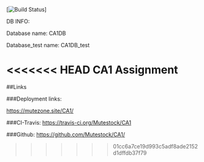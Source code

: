 [![Build Status](https://travis-ci.org/Mutestock/CA1)]



DB INFO: 


Database name: CA1DB

Database_test name: CA1DB_test

<<<<<<< HEAD
CA1 Assignment
=======


##Links


###Deployment links:

https://mutezone.site/CA1/


###CI-Travis:
https://travis-ci.org/Mutestock/CA1


###Github:
https://github.com/Mutestock/CA1/

>>>>>>> 01cc6a7ce19d993c5adf8ade2152d1dffdb37f79
